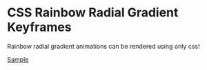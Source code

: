 # CSS Rainbow Radial Gradient Keyframes

Rainbow radial gradient animations can be rendered using only css!

[Sample](https://y3km21.github.io/rainbowGradientKeyframes_css/ "RainbowSample")
